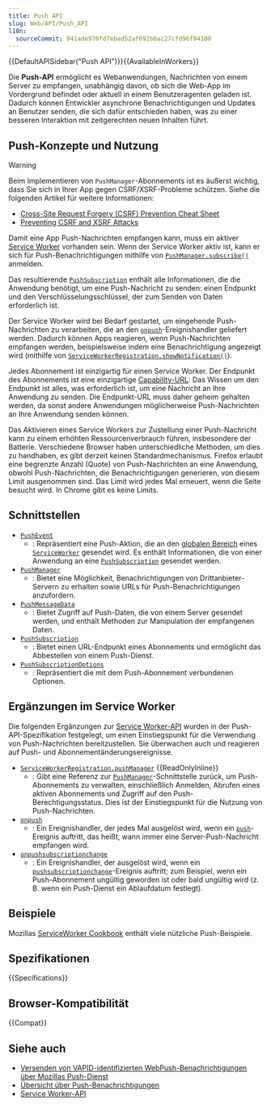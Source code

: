 ```yaml
---
title: Push API
slug: Web/API/Push_API
l10n:
  sourceCommit: 941ade970fd7ebad52af692b6ac27cfd96f94100
---
```


{{DefaultAPISidebar("Push API")}}{{AvailableInWorkers}}

Die **Push-API** ermöglicht es Webanwendungen, Nachrichten von einem Server zu empfangen, unabhängig davon, ob sich die Web-App im Vordergrund befindet oder aktuell in einem Benutzeragenten geladen ist. Dadurch können Entwickler asynchrone Benachrichtigungen und Updates an Benutzer senden, die sich dafür entschieden haben, was zu einer besseren Interaktion mit zeitgerechten neuen Inhalten führt.

## Push-Konzepte und Nutzung

> [!WARNING]
> Beim Implementieren von `PushManager`-Abonnements ist es äußerst wichtig, dass Sie sich in Ihrer App gegen CSRF/XSRF-Probleme schützen. Siehe die folgenden Artikel für weitere Informationen:
>
> - [Cross-Site Request Forgery (CSRF) Prevention Cheat Sheet](https://cheatsheetseries.owasp.org/cheatsheets/Cross-Site_Request_Forgery_Prevention_Cheat_Sheet.html)
> - [Preventing CSRF and XSRF Attacks](https://blog.codinghorror.com/preventing-csrf-and-xsrf-attacks/)

Damit eine App Push-Nachrichten empfangen kann, muss ein aktiver [Service Worker](/de/docs/Web/API/Service_Worker_API) vorhanden sein. Wenn der Service Worker aktiv ist, kann er sich für Push-Benachrichtigungen mithilfe von [`PushManager.subscribe()`](/de/docs/Web/API/PushManager/subscribe) anmelden.

Das resultierende [`PushSubscription`](/de/docs/Web/API/PushSubscription) enthält alle Informationen, die die Anwendung benötigt, um eine Push-Nachricht zu senden: einen Endpunkt und den Verschlüsselungsschlüssel, der zum Senden von Daten erforderlich ist.

Der Service Worker wird bei Bedarf gestartet, um eingehende Push-Nachrichten zu verarbeiten, die an den [`onpush`](/de/docs/Web/API/ServiceWorkerGlobalScope/push_event)-Ereignishandler geliefert werden. Dadurch können Apps reagieren, wenn Push-Nachrichten empfangen werden, beispielsweise indem eine Benachrichtigung angezeigt wird (mithilfe von [`ServiceWorkerRegistration.showNotification()`](/de/docs/Web/API/ServiceWorkerRegistration/showNotification)).

Jedes Abonnement ist einzigartig für einen Service Worker. Der Endpunkt des Abonnements ist eine einzigartige [Capability-URL](https://w3ctag.github.io/capability-urls/): Das Wissen um den Endpunkt ist alles, was erforderlich ist, um eine Nachricht an Ihre Anwendung zu senden. Die Endpunkt-URL muss daher geheim gehalten werden, da sonst andere Anwendungen möglicherweise Push-Nachrichten an Ihre Anwendung senden können.

Das Aktivieren eines Service Workers zur Zustellung einer Push-Nachricht kann zu einem erhöhten Ressourcenverbrauch führen, insbesondere der Batterie. Verschiedene Browser haben unterschiedliche Methoden, um dies zu handhaben, es gibt derzeit keinen Standardmechanismus. Firefox erlaubt eine begrenzte Anzahl (Quote) von Push-Nachrichten an eine Anwendung, obwohl Push-Nachrichten, die Benachrichtigungen generieren, von diesem Limit ausgenommen sind. Das Limit wird jedes Mal erneuert, wenn die Seite besucht wird. In Chrome gibt es keine Limits.

## Schnittstellen

- [`PushEvent`](/de/docs/Web/API/PushEvent)
  - : Repräsentiert eine Push-Aktion, die an den [globalen Bereich](/de/docs/Web/API/ServiceWorkerGlobalScope) eines [`ServiceWorker`](/de/docs/Web/API/ServiceWorker) gesendet wird. Es enthält Informationen, die von einer Anwendung an eine [`PushSubscription`](/de/docs/Web/API/PushSubscription) gesendet werden.
- [`PushManager`](/de/docs/Web/API/PushManager)
  - : Bietet eine Möglichkeit, Benachrichtigungen von Drittanbieter-Servern zu erhalten sowie URLs für Push-Benachrichtigungen anzufordern.
- [`PushMessageData`](/de/docs/Web/API/PushMessageData)
  - : Bietet Zugriff auf Push-Daten, die von einem Server gesendet werden, und enthält Methoden zur Manipulation der empfangenen Daten.
- [`PushSubscription`](/de/docs/Web/API/PushSubscription)
  - : Bietet einen URL-Endpunkt eines Abonnements und ermöglicht das Abbestellen von einem Push-Dienst.
- [`PushSubscriptionOptions`](/de/docs/Web/API/PushSubscriptionOptions)
  - : Repräsentiert die mit dem Push-Abonnement verbundenen Optionen.

## Ergänzungen im Service Worker

Die folgenden Ergänzungen zur [Service Worker-API](/de/docs/Web/API/Service_Worker_API) wurden in der Push-API-Spezifikation festgelegt, um einen Einstiegspunkt für die Verwendung von Push-Nachrichten bereitzustellen. Sie überwachen auch und reagieren auf Push- und Abonnementänderungsereignisse.

- [`ServiceWorkerRegistration.pushManager`](/de/docs/Web/API/ServiceWorkerRegistration/pushManager) {{ReadOnlyInline}}
  - : Gibt eine Referenz zur [`PushManager`](/de/docs/Web/API/PushManager)-Schnittstelle zurück, um Push-Abonnements zu verwalten, einschließlich Anmelden, Abrufen eines aktiven Abonnements und Zugriff auf den Push-Berechtigungsstatus. Dies ist der Einstiegspunkt für die Nutzung von Push-Nachrichten.
- [`onpush`](/de/docs/Web/API/ServiceWorkerGlobalScope/push_event)
  - : Ein Ereignishandler, der jedes Mal ausgelöst wird, wenn ein [`push`](/de/docs/Web/API/ServiceWorkerGlobalScope/push_event)-Ereignis auftritt, das heißt, wann immer eine Server-Push-Nachricht empfangen wird.
- [`onpushsubscriptionchange`](/de/docs/Web/API/ServiceWorkerGlobalScope/pushsubscriptionchange_event)
  - : Ein Ereignishandler, der ausgelöst wird, wenn ein [`pushsubscriptionchange`](/de/docs/Web/API/ServiceWorkerGlobalScope/pushsubscriptionchange_event)-Ereignis auftritt; zum Beispiel, wenn ein Push-Abonnement ungültig geworden ist oder bald ungültig wird (z. B. wenn ein Push-Dienst ein Ablaufdatum festlegt).

## Beispiele

Mozillas [ServiceWorker Cookbook](https://github.com/mdn/serviceworker-cookbook) enthält viele nützliche Push-Beispiele.

## Spezifikationen

{{Specifications}}

## Browser-Kompatibilität

{{Compat}}

## Siehe auch

- [Versenden von VAPID-identifizierten WebPush-Benachrichtigungen über Mozillas Push-Dienst](https://blog.mozilla.org/services/2016/08/23/sending-vapid-identified-webpush-notifications-via-mozillas-push-service/)
- [Übersicht über Push-Benachrichtigungen](https://web.dev/articles/push-notifications-overview)
- [Service Worker-API](/de/docs/Web/API/Service_Worker_API)
